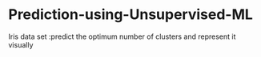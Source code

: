 # Prediction-using-Unsupervised-ML
Iris data set :predict the optimum number of clusters and represent it visually
